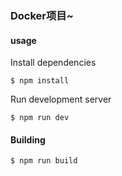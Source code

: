 ### Docker项目~

#### usage

Install dependencies

```
$ npm install
```

Run development server

```
$ npm run dev
```

#### Building

```
$ npm run build
```
